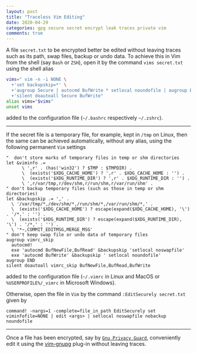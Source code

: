```yaml
---
layout: post
title: "Traceless Vim Editing"
date: 2020-04-29
categories: gpg secure secret encrypt leak traces private vim
comments: true
---
```


A file `secret.txt` to be encrypted better be edited without leaving traces such as its path, swap files, backup or undo data.
To achieve this in Vim from the shell (say `Bash` or `ZSH`), open it by the command `vims secret.txt` using the shell alias

```sh
vims=" vim -n -i NONE \
  +'set backupskip=*' \
  +'augroup Secure | autocmd BufWrite * setlocal noundofile | augroup END' \
  +'silent doautoall Secure BufWrite"
alias vims="$vims"
unset vims
```

added to the configuration file (`~/.bashrc` respectively `~/.zshrc`).

---

If the secret file is a temporary file, for example, kept in `/tmp` on Linux, then the same can be achieved automatically, without any alias, using the following permanent `Vim` settings

```vim
"  don't store marks of temporary files in temp or shm directories
let &viminfo .=
      \ ',r' . (has('win32') ? $TMP : $TMPDIR) .
      \  (exists('$XDG_CACHE_HOME') ? ',r' . $XDG_CACHE_HOME : '') .
      \  (exists('$XDG_RUNTIME_DIR') ? ',r' . $XDG_RUNTIME_DIR : '') .
      \ ',r/var/tmp,r/dev/shm,r/run/shm,r/var/run/shm' .
" don't backup temporary files (such as those in temp or shm directories)
let &backupskip .= ',' .
  \ '/var/tmp/*,/dev/shm/*,/run/shm/*,/var/run/shm/*,' .
  \  (exists('$XDG_CACHE_HOME') ? escape(expand($XDG_CACHE_HOME), '\') . '/*,' : '') .
  \  (exists('$XDG_RUNTIME_DIR') ? escape(expand($XDG_RUNTIME_DIR), '\') . '/*,' : '') .
  \ '*~,COMMIT_EDITMSG,MERGE_MSG'
" don't keep swap file or undo data of temporary files
augroup vimrc_skip
  autocmd!
  exe 'autocmd BufNewFile,BufRead' &backupskip 'setlocal noswapfile'
  exe 'autocmd BufWrite' &backupskip ' setlocal noundofile'
augroup END
silent doautoall vimrc_skip BufNewFile,BufRead,BufWrite
```

added to the configuration file (`~/.vimrc` in Linux and MacOS or `%USERPROFILE%/_vimrc` in Microsoft Windows).

Otherwise, open the file in `Vim` by the command `:EditSecurely secret.txt` given by

```vim
command! -nargs=1 -complete=file_in_path EditSecurely set viminfofile=NONE | edit <args> | setlocal noswapfile nobackup noundofile
```

---

Once a file has been encrypted, say by [`Gnu Privacy Guard`](https://www.gnupg.org/), conveniently edit it using the [vim-gnupg](https://github.com/jamessan/vim-gnupg/) plug-in without leaving traces.

